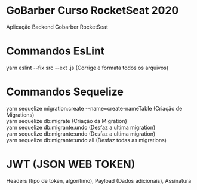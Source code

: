 # GoBarber Curso RocketSeat  2020
Aplicação Backend Gobarber RocketSeat

# Commandos EsLint
yarn eslint --fix src --ext .js (Corrige e formata todos os arquivos)

# Commandos Sequelize
yarn sequelize migration:create --name=create-nameTable (Criação de Migrations)  
yarn sequelize db:migrate (Criação da Migration)  
yarn sequelize db:migrante:undo (Desfaz a ultima migration)    
yarn sequelize db:migrante:undo (Desfaz a ultima migration)  
yarn sequelize db:migrante:undo:all (Desfaz todas as migrations)

# JWT (JSON WEB TOKEN)
Headers (tipo de token, algoritimo), Payload (Dados adicionais), Assinatura
